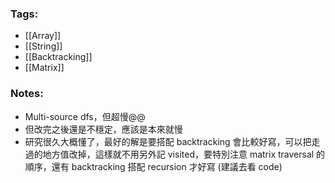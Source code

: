 ### Tags:
- [[Array]]
- [[String]]
- [[Backtracking]]
- [[Matrix]]
### Notes:
- Multi-source dfs，但超慢@@
- 但改完之後還是不穩定，應該是本來就慢
- 研究很久大概懂了，最好的解是要搭配 backtracking 會比較好寫，可以把走過的地方值改掉，這樣就不用另外記 visited，要特別注意 matrix traversal 的順序，還有 backtracking 搭配 recursion 才好寫 (建議去看 code)